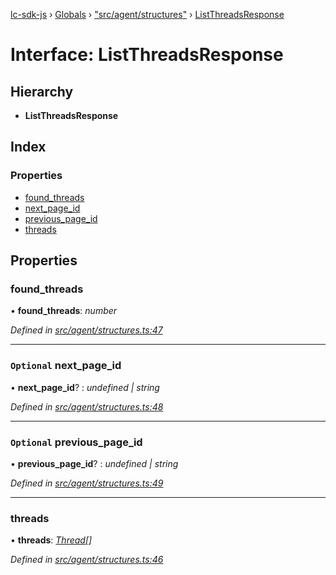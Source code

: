 [lc-sdk-js](../README.md) › [Globals](../globals.md) › ["src/agent/structures"](../modules/_src_agent_structures_.md) › [ListThreadsResponse](_src_agent_structures_.listthreadsresponse.md)

# Interface: ListThreadsResponse

## Hierarchy

* **ListThreadsResponse**

## Index

### Properties

* [found_threads](_src_agent_structures_.listthreadsresponse.md#found_threads)
* [next_page_id](_src_agent_structures_.listthreadsresponse.md#optional-next_page_id)
* [previous_page_id](_src_agent_structures_.listthreadsresponse.md#optional-previous_page_id)
* [threads](_src_agent_structures_.listthreadsresponse.md#threads)

## Properties

###  found_threads

• **found_threads**: *number*

*Defined in [src/agent/structures.ts:47](https://github.com/livechat/lc-sdk-js/blob/5281c0a/src/agent/structures.ts#L47)*

___

### `Optional` next_page_id

• **next_page_id**? : *undefined | string*

*Defined in [src/agent/structures.ts:48](https://github.com/livechat/lc-sdk-js/blob/5281c0a/src/agent/structures.ts#L48)*

___

### `Optional` previous_page_id

• **previous_page_id**? : *undefined | string*

*Defined in [src/agent/structures.ts:49](https://github.com/livechat/lc-sdk-js/blob/5281c0a/src/agent/structures.ts#L49)*

___

###  threads

• **threads**: *[Thread](_src_objects_index_.thread.md)[]*

*Defined in [src/agent/structures.ts:46](https://github.com/livechat/lc-sdk-js/blob/5281c0a/src/agent/structures.ts#L46)*
